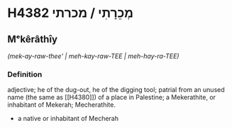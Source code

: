 # H4382 מְכֵרָתִי / מכרתי

## Mᵉkêrâthîy

_(mek-ay-raw-thee' | meh-kay-raw-TEE | meh-hay-ra-TEE)_

### Definition

adjective; he of the dug-out, he of the digging tool; patrial from an unused name (the same as [[H4380]]) of a place in Palestine; a Mekerathite, or inhabitant of Mekerah; Mecherathite.

- a native or inhabitant of Mecherah

